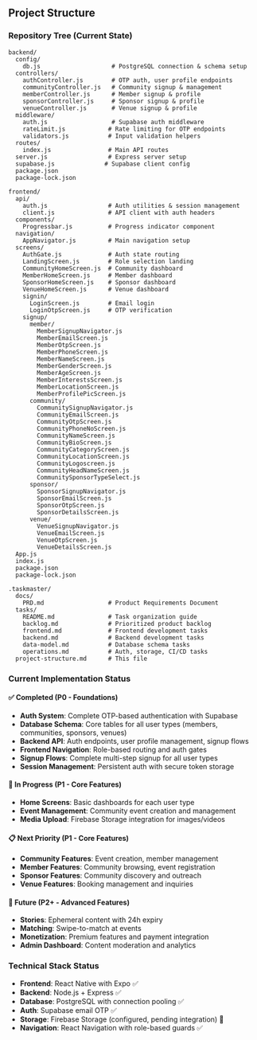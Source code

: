 ## Project Structure

### Repository Tree (Current State)

```
backend/
  config/
    db.js                    # PostgreSQL connection & schema setup
  controllers/
    authController.js        # OTP auth, user profile endpoints
    communityController.js   # Community signup & management
    memberController.js      # Member signup & profile
    sponsorController.js     # Sponsor signup & profile
    venueController.js       # Venue signup & profile
  middleware/
    auth.js                  # Supabase auth middleware
    rateLimit.js            # Rate limiting for OTP endpoints
    validators.js           # Input validation helpers
  routes/
    index.js                # Main API routes
  server.js                 # Express server setup
  supabase.js              # Supabase client config
  package.json
  package-lock.json

frontend/
  api/
    auth.js                 # Auth utilities & session management
    client.js               # API client with auth headers
  components/
    Progressbar.js          # Progress indicator component
  navigation/
    AppNavigator.js         # Main navigation setup
  screens/
    AuthGate.js             # Auth state routing
    LandingScreen.js        # Role selection landing
    CommunityHomeScreen.js  # Community dashboard
    MemberHomeScreen.js     # Member dashboard
    SponsorHomeScreen.js    # Sponsor dashboard
    VenueHomeScreen.js      # Venue dashboard
    signin/
      LoginScreen.js        # Email login
      LoginOtpScreen.js     # OTP verification
    signup/
      member/
        MemberSignupNavigator.js
        MemberEmailScreen.js
        MemberOtpScreen.js
        MemberPhoneScreen.js
        MemberNameScreen.js
        MemberGenderScreen.js
        MemberAgeScreen.js
        MemberInterestsScreen.js
        MemberLocationScreen.js
        MemberProfilePicScreen.js
      community/
        CommunitySignupNavigator.js
        CommunityEmailScreen.js
        CommunityOtpScreen.js
        CommunityPhoneNoScreen.js
        CommunityNameScreen.js
        CommunityBioScreen.js
        CommunityCategoryScreen.js
        CommunityLocationScreen.js
        CommunityLogoscreen.js
        CommunityHeadNameScreen.js
        CommunitySponsorTypeSelect.js
      sponsor/
        SponsorSignupNavigator.js
        SponsorEmailScreen.js
        SponsorOtpScreen.js
        SponsorDetailsScreen.js
      venue/
        VenueSignupNavigator.js
        VenueEmailScreen.js
        VenueOtpScreen.js
        VenueDetailsScreen.js
  App.js
  index.js
  package.json
  package-lock.json

.taskmaster/
  docs/
    PRD.md                  # Product Requirements Document
  tasks/
    README.md               # Task organization guide
    backlog.md              # Prioritized product backlog
    frontend.md             # Frontend development tasks
    backend.md              # Backend development tasks
    data-model.md           # Database schema tasks
    operations.md           # Auth, storage, CI/CD tasks
  project-structure.md      # This file
```

### Current Implementation Status

#### ✅ Completed (P0 - Foundations)
- **Auth System**: Complete OTP-based authentication with Supabase
- **Database Schema**: Core tables for all user types (members, communities, sponsors, venues)
- **Backend API**: Auth endpoints, user profile management, signup flows
- **Frontend Navigation**: Role-based routing and auth gates
- **Signup Flows**: Complete multi-step signup for all user types
- **Session Management**: Persistent auth with secure token storage

#### 🚧 In Progress (P1 - Core Features)
- **Home Screens**: Basic dashboards for each user type
- **Event Management**: Community event creation and management
- **Media Upload**: Firebase Storage integration for images/videos

#### 📋 Next Priority (P1 - Core Features)
- **Community Features**: Event creation, member management
- **Member Features**: Community browsing, event registration
- **Sponsor Features**: Community discovery and outreach
- **Venue Features**: Booking management and inquiries

#### 🔮 Future (P2+ - Advanced Features)
- **Stories**: Ephemeral content with 24h expiry
- **Matching**: Swipe-to-match at events
- **Monetization**: Premium features and payment integration
- **Admin Dashboard**: Content moderation and analytics

### Technical Stack Status
- **Frontend**: React Native with Expo ✅
- **Backend**: Node.js + Express ✅
- **Database**: PostgreSQL with connection pooling ✅
- **Auth**: Supabase email OTP ✅
- **Storage**: Firebase Storage (configured, pending integration) 🚧
- **Navigation**: React Navigation with role-based guards ✅


